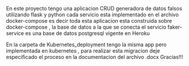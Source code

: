 En este proyecto tengo una aplicacion CRUD generadora de datos falsos utilizando flask y python  cada servicio esta implementado en el archivo docker-compose es decir 
toda esta aplicacion esta construida sobre docker-compose , la base de datos a la que se conecta el servicio faker-service es una base de datos
postgresql vigente en Heroku

En la carpeta de Kubernetes_deployment tengo la misma app pero implementada en kubernetes , para realizar esta migracion deje especificado el proceso 
en la documentacion del archivo .docx
Gracias!!!

